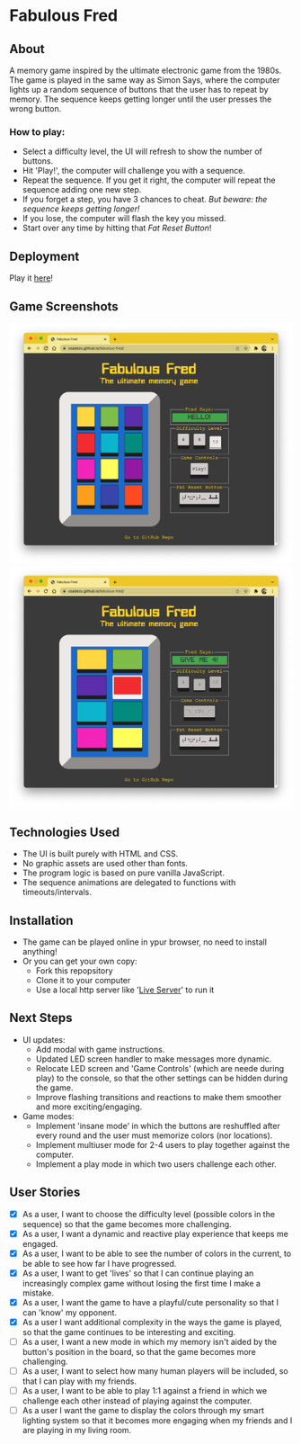 # Fabulous Fred

## About

A memory game inspired by the ultimate electronic game from the 1980s.
The game is played in the same way as Simon Says, where the computer lights up a random sequence of buttons that the user has to repeat by memory. The sequence keeps getting longer until the user presses the wrong button.

### How to play:

- Select a difficulty level, the UI will refresh to show the number of buttons.
- Hit 'Play!', the computer will challenge you with a sequence.
- Repeat the sequence. If you get it right, the computer will repeat the sequence adding one new step.
- If you forget a step, you have 3 chances to cheat. _But beware: the sequence keeps getting longer!_
- If you lose, the computer will flash the key you missed.
- Start over any time by hitting that _Fat Reset Button_!

## Deployment

Play it [here](https://osadezu.github.io/fabulous-fred/)!

## Game Screenshots

![View of main play screen](./assets/fabulous-fred-screenshot-01.png)
![View of play screen with 8 buttons and illuminated gem](./assets/fabulous-fred-screenshot-02.png)

## Technologies Used

- The UI is built purely with HTML and CSS.
- No graphic assets are used other than fonts.
- The program logic is based on pure vanilla JavaScript.
- The sequence animations are delegated to functions with timeouts/intervals.

## Installation

- The game can be played online in ypur browser, no need to install anything!
- Or you can get your own copy:
  - Fork this repopsitory
  - Clone it to your computer
  - Use a local http server like '[Live Server](https://marketplace.visualstudio.com/items?itemName=ritwickdey.LiveServer)' to run it

## Next Steps

- UI updates:
  - Add modal with game instructions.
  - Updated LED screen handler to make messages more dynamic.
  - Relocate LED screen and 'Game Controls' (which are neede during play) to the console, so that the other settings can be hidden during the game.
  - Improve flashing transitions and reactions to make them smoother and more exciting/engaging.
- Game modes:
  - Implement 'insane mode' in which the buttons are reshuffled after every round and the user must memorize colors (nor locations).
  - Implement multiuser mode for 2-4 users to play together against the computer.
  - Implement a play mode in which two users challenge each other.

## User Stories

- [x] As a user, I want to choose the difficulty level (possible colors in the sequence) so that the game becomes more challenging.
- [x] As a user, I want a dynamic and reactive play experience that keeps me engaged.
- [x] As a user, I want to be able to see the number of colors in the current, to be able to see how far I have progressed.
- [x] As a user, I want to get 'lives' so that I can continue playing an increasingly complex game without losing the first time I make a mistake.
- [x] As a user, I want the game to have a playful/cute personality so that I can 'know' my opponent.
- [x] As a user I want additional complexity in the ways the game is played, so that the game continues to be interesting and exciting.
- [ ] As a user, I want a new mode in which my memory isn't aided by the button's position in the board, so that the game becomes more challenging.
- [ ] As a user, I want to select how many human players will be included, so that I can play with my friends.
- [ ] As a user, I want to be able to play 1:1 against a friend in which we challenge each other instead of playing against the computer.
- [ ] As a user I want the game to display the colors through my smart lighting system so that it becomes more engaging when my friends and I are playing in my living room.
